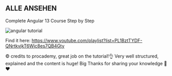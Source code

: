 ## ALLE ANSEHEN
Complete Angular 13 Course Step by Step

![angular tutorial](https://user-images.githubusercontent.com/93710089/218281400-351af66e-2e75-4653-8387-c1a4bfd591a0.JPG)

Find it here: https://www.youtube.com/playlist?list=PL1BztTYDF-QNrtkvjkT6Wjc8es7QB4Gty

:copyright: credits to procademy, great job on the tutorial!:ok_hand:
Very well structured, explained and the content is huge! Big Thanks for sharing your knowledge :pray: :heart:
